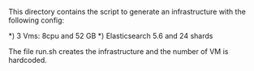 This directory contains the script to generate an infrastructure with the following config:

*) 3 Vms: 8cpu and 52 GB
*) Elasticsearch 5.6 and 24 shards

The file run.sh creates the infrastructure and the number of VM is hardcoded.
